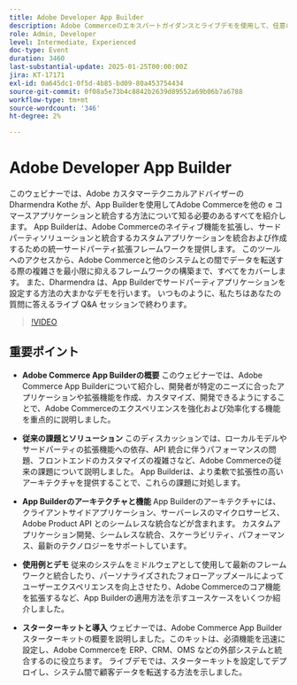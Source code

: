 ```yaml
---
title: Adobe Developer App Builder
description: Adobe Commerceのエキスパートガイダンスとライブデモを使用して、任意の e コマースアプリケーションとApp Builderを統合する
role: Admin, Developer
level: Intermediate, Experienced
doc-type: Event
duration: 3460
last-substantial-update: 2025-01-25T00:00:00Z
jira: KT-17171
exl-id: 0a645dc1-0f5d-4b85-bd09-80a453754434
source-git-commit: 0f08a5e73b4c8842b2639d89552a69b06b7a6788
workflow-type: tm+mt
source-wordcount: '346'
ht-degree: 2%

---
```


# Adobe Developer App Builder

このウェビナーでは、Adobe カスタマーテクニカルアドバイザーの Dharmendra Kothe が、App Builderを使用してAdobe Commerceを他の e コマースアプリケーションと統合する方法について知る必要のあるすべてを紹介します。 App Builderは、Adobe Commerceのネイティブ機能を拡張し、サードパーティソリューションと統合するカスタムアプリケーションを統合および作成するための統一サードパーティ拡張フレームワークを提供します。 このツールへのアクセスから、Adobe Commerceと他のシステムとの間でデータを転送する際の複雑さを最小限に抑えるフレームワークの構築まで、すべてをカバーします。 また、Dharmendra は、App Builderでサードパーティアプリケーションを設定する方法の大まかなデモを行います。 いつものように、私たちはあなたの質問に答えるライブ Q&amp;A セッションで終わります。

>[!VIDEO](https://video.tv.adobe.com/v/3443027/?learn=on&enablevpops)

## 重要ポイント

* **Adobe Commerce App Builderの概要** このウェビナーでは、Adobe Commerce App Builderについて紹介し、開発者が特定のニーズに合ったアプリケーションや拡張機能を作成、カスタマイズ、開発できるようにすることで、Adobe Commerceのエクスペリエンスを強化および効率化する機能を重点的に説明しました。

* **従来の課題とソリューション** このディスカッションでは、ローカルモデルやサードパーティの拡張機能への依存、API 統合に伴うパフォーマンスの問題、フロントエンドのカスタマイズの複雑さなど、Adobe Commerceの従来の課題について説明しました。 App Builderは、より柔軟で拡張性の高いアーキテクチャを提供することで、これらの課題に対処します。

* **App Builderのアーキテクチャと機能** App Builderのアーキテクチャには、クライアントサイドアプリケーション、サーバーレスのマイクロサービス、Adobe Product API とのシームレスな統合などが含まれます。 カスタムアプリケーション開発、シームレスな統合、スケーラビリティ、パフォーマンス、最新のテクノロジーをサポートしています。

* **使用例とデモ** 従来のシステムをミドルウェアとして使用して最新のフレームワークと統合したり、パーソナライズされたフォローアップメールによってユーザーエクスペリエンスを向上させたり、Adobe Commerceのコア機能を拡張するなど、App Builderの適用方法を示すユースケースをいくつか紹介しました。

* **スターターキットと導入** ウェビナーでは、Adobe Commerce App Builder スターターキットの概要を説明しました。このキットは、必須機能を迅速に設定し、Adobe Commerceを ERP、CRM、OMS などの外部システムと統合するのに役立ちます。 ライブデモでは、スターターキットを設定してデプロイし、システム間で顧客データを転送する方法を示しました。
